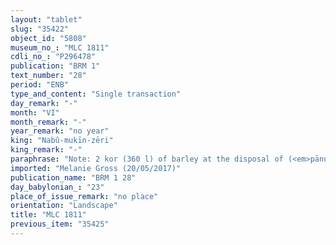 ```yaml
---
layout: "tablet"
slug: "35422"
object_id: "5808"
museum_no_: "MLC 1811"
cdli_no_: "P296478"
publication: "BRM 1"
text_number: "28"
period: "ENB"
type_and_content: "Single transaction"
day_remark: "-"
month: "VI"
month_remark: "-"
year_remark: "no year"
king: "Nabû-mukīn-zēri"
king_remark: "-"
paraphrase: "Note: 2 kor (360 l) of barley at the disposal of (<em>pānu</em>) the potter <strong>B</strong>.<br /> <br /> B = Nab&ucirc;-iddin, <em>pahhāru</em> (potter)"
imported: "Melanie Gross (20/05/2017)"
publication_name: "BRM 1 28"
day_babylonian_: "23"
place_of_issue_remark: "no place"
orientation: "Landscape"
title: "MLC 1811"
previous_item: "35425"
---
```

